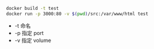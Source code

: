 ```bash
docker build -t test
docker run -p 3000:80 -v $(pwd)/src:/var/www/html test
```

- -t 命名
- -p 指定 port
- -v 指定 volume

